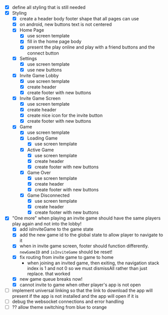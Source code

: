 - [x] define all styling that is still needed
- [x] Styling
  - [x] create a header body footer shape that all pages can use
  - [x] on android, new buttons text is not centered
  - [x] Home Page
    - [x] use screen template
    - [x] fill in the home page body
    - [x] present the play online and play with a friend buttons and the connect button
  - [x] Settings
    - [x] use screen template
    - [x] use new buttons
  - [x] Invite Game Lobby
    - [x] use screen template
    - [x] create header
    - [x] create footer with new buttons
  - [x] Invite Game Screen
    - [x] use screen template
    - [x] create header
    - [x] create nice icon for the invite button
    - [x] create footer with new buttons
  - [x] Game
    - [x] use screen template
    - [x] Loading Game
      - [x] use screen template
    - [x] Active Game
      - [x] use screen template
      - [x] create header
      - [x] create footer with new buttons
    - [x] Game Over
      - [x] use screen template
      - [x] create header
      - [x] create footer with new buttons
    - [x] Game Disconnected
      - [x] use screen template
      - [x] create header
      - [x] create footer with new buttons
- [x] "One more" when playing an invite game should have the same players play again and not into the lobby!
  - [x] add isInviteGame to the game state
  - [x] add the new game id to the global state to allow player to navigate to it
  - [x] when in invite game screen, footer should function differently. `newGameID` and `isInviteGame` should be reset!
  - [x] fix routing from invite game to game to home
    - when joining an invited game, then exiting, the navigation stack index is 1 and not 0 so we must dismissAll rather than just replace. that worked
  - [x] new game queue breaks now!
  - [x] cannot invite to game when other player's app is not open
- [ ] implement universal linking so that the link to download the app will present if the app is not installed and the app will open if it is
- [ ] debug the websocket connections and error handling
- [ ] ?? allow theme switching from blue to orange
